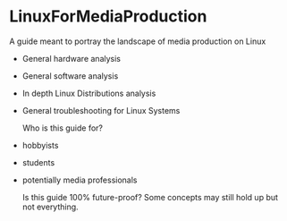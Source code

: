 # LinuxForMediaProduction
A guide meant to portray the landscape of media production on Linux
- General hardware analysis
- General software analysis
- In depth Linux Distributions analysis
- General troubleshooting for Linux Systems

  Who is this guide for?
- hobbyists
- students
- potentially media professionals

  Is this guide 100% future-proof? Some concepts may still hold up but not everything.

